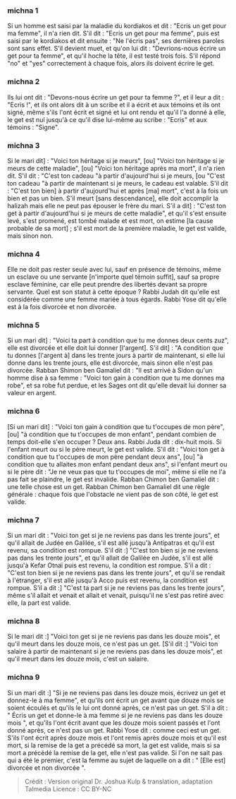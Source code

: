 
### michna 1
Si un homme est saisi par la maladie du kordiakos et dit : "Ecris un get pour ma femme", il n'a rien dit. S'il dit : "Ecris un get pour ma femme", puis est saisi par le kordiakos et dit ensuite : "Ne l'écris pas", ses dernières paroles sont sans effet. S'il devient muet, et qu'on lui dit : "Devrions-nous écrire un get pour ta femme", et qu'il hoche la tête, il est testé trois fois. S'il répond "no" et "yes" correctement à chaque fois, alors ils doivent écrire le get.

### michna 2
Ils lui ont dit : "Devons-nous écrire un get pour ta femme ?", et il leur a dit : "Ecris !", et ils ont alors dit à un scribe et il a écrit et aux témoins et ils ont signé, même s'ils l'ont écrit et signé et lui ont rendu et qu'il l'a donné à elle, le get est nul jusqu'à ce qu'il dise lui-même au scribe : "Ecris" et aux témoins : "Signe".

### michna 3
Si le mari dit] : "Voici ton héritage si je meurs", [ou] "Voici ton héritage si je meurs de cette maladie", [ou] "Voici ton héritage après ma mort", il n'a rien dit. S'il dit : "C'est ton cadeau "à partir d'aujourd'hui si je meurs, [ou "C'est ton cadeau "à partir de maintenant si je meurs, le cadeau est valable. S'il dit : "C'est ton bien] à partir d'aujourd'hui et après [ma] mort", c'est à la fois un bien et pas un bien. S'il meurt [sans descendance], elle doit accomplir la halizah mais elle ne peut pas épouser le frère du mari. S'il a dit] : "C'est ton get à partir d'aujourd'hui si je meurs de cette maladie", et qu'il s'est ensuite levé, s'est promené, est tombé malade et est mort, on estime [la cause probable de sa mort] ; s'il est mort de la première maladie, le get est valide, mais sinon non.

### michna 4
Elle ne doit pas rester seule avec lui, sauf en présence de témoins, même un esclave ou une servante [n'importe quel témoin suffit], sauf sa propre esclave féminine, car elle peut prendre des libertés devant sa propre servante. Quel est son statut à cette époque ? Rabbi Judah dit qu'elle est considérée comme une femme mariée à tous égards. Rabbi Yose dit qu'elle est à la fois divorcée et non divorcée.

### michna 5
Si un mari dit] : "Voici ta part à condition que tu me donnes deux cents zuz", elle est divorcée et elle doit lui donner [l'argent]. S'il dit] : "A condition que tu donnes [l'argent à] dans les trente jours à partir de maintenant, si elle lui donne dans les trente jours, elle est divorcée, mais sinon elle n'est pas divorcée. Rabban Shimon ben Gamaliel dit : "Il est arrivé à Sidon qu'un homme dise à sa femme : "Voici ton gain à condition que tu me donnes ma robe", et sa robe fut perdue, et les Sages ont dit qu'elle devait lui donner sa valeur en argent.

### michna 6
[Si un mari dit] : "Voici ton gain à condition que tu t'occupes de mon père", [ou] "à condition que tu t'occupes de mon enfant", pendant combien de temps doit-elle s'en occuper ? Deux ans. Rabbi Juda dit : dix-huit mois. Si l'enfant meurt ou si le père meurt, le get est valide. S'il dit : "Voici ton get à condition que tu t'occupes de mon père pendant deux ans", [ou] "à condition que tu allaites mon enfant pendant deux ans", si l'enfant meurt ou si le père dit : "Je ne veux pas que tu t'occupes de moi", même si elle ne l'a pas fait se plaindre, le get est invalide. Rabban Chimon ben Gamaliel dit : une telle chose est un get. Rabban Chimon ben Gamaliel dit une règle générale : chaque fois que l'obstacle ne vient pas de son côté, le get est valide.

### michna 7
 Si un mari dit : "Voici ton get si je ne reviens pas dans les trente jours", et qu'il allait de Judée en Galilée, s'il est allé jusqu'à Antipatras et qu'il est revenu, sa condition est rompue.    S'il dit :] "C'est ton bien si je ne reviens pas dans les trente jours", et qu'il allait de Galilée en Judée, s'il est allé jusqu'à Kefar Otnaï puis est revenu, la condition est rompue. S'il a dit : "C'est ton bien si je ne reviens pas dans les trente jours", et qu'il se rendait à l'étranger, s'il est allé jusqu'à Acco puis est revenu, la condition est rompue. S'il a dit :] "C'est ta part si je ne reviens pas dans les trente jours", même s'il allait et venait et allait et venait, puisqu'il ne s'est pas retiré avec elle, la part est valide.

### michna 8
Si le mari dit :] "Voici ton get si je ne reviens pas dans les douze mois", et qu'il meurt dans les douze mois, ce n'est pas un get. [S'il dit :] "Voici ton salaire à partir de maintenant si je ne reviens pas dans les douze mois", et qu'il meurt dans les douze mois, c'est un salaire. 

### michna 9
Si un mari dit :] "Si je ne reviens pas dans les douze mois, écrivez un get et donnez-le à ma femme", et qu'ils ont écrit un get avant que douze mois se soient écoulés et qu'ils le lui ont donné après, ce n'est pas un get. S'il a dit : " Écris un get et donne-le à ma femme si je ne reviens pas dans les douze mois ", et qu'ils l'ont écrit avant que les douze mois soient passés et l'ont donné après, ce n'est pas un get. Rabbi Yose dit : comme ceci est un get. S'ils l'ont écrit après douze mois et l'ont remis après douze mois et qu'il est mort, si la remise de la get a précédé sa mort, la get est valide, mais si sa mort a précédé la remise de la get, elle n'est pas valide. Si l'on ne sait pas qui a été le premier, c'est la femme au sujet de laquelle on a dit : " [Elle est] divorcée et non divorcée ".

>Crédit : Version original Dr. Joshua Kulp & translation, adaptation Talmedia
>Licence : CC BY-NC